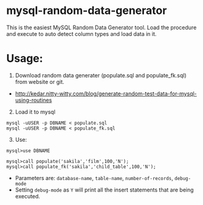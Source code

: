 # mysql-random-data-generator
This is the easiest MySQL Random Data Generator tool. Load the procedure and execute to auto detect column types and load data in it.


# Usage:

1) Download random data generater (populate.sql and populate_fk.sql) from website or git.
- http://kedar.nitty-witty.com/blog/generate-random-test-data-for-mysql-using-routines

2) Load it to mysql

```
mysql -uUSER -p DBNAME < populate.sql
mysql -uUSER -p DBNAME < populate_fk.sql
```

3) Use:
```
mysql>use DBNAME

mysql>call populate('sakila','film',100,'N');
mysql>call populate_fk('sakila','child_table',100,'N');
```

- Parameters are: `database-name`, `table-name`, `number-of-records`, `debug-mode`
- Setting `debug-mode` as `Y` will print all the insert statements that are being executed.

